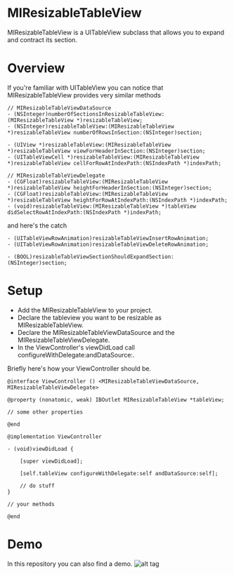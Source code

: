 # MIResizableTableView
MIResizableTableView is a UITableView subclass that allows you to expand and contract its section.

# Overview
If you're familiar with UITableView you can notice that MIResizableTableView provides very similar methods

```
// MIResizableTableViewDataSource
- (NSInteger)numberOfSectionsInResizableTableView:(MIResizableTableView *)resizableTableView;
- (NSInteger)resizableTableView:(MIResizableTableView *)resizableTableView numberOfRowsInSection:(NSInteger)section;

- (UIView *)resizableTableView:(MIResizableTableView *)resizableTableView viewForHeaderInSection:(NSInteger)section;
- (UITableViewCell *)resizableTableView:(MIResizableTableView *)resizableTableView cellForRowAtIndexPath:(NSIndexPath *)indexPath;

// MIResizableTableViewDelegate
- (CGFloat)resizableTableView:(MIResizableTableView *)resizableTableView heightForHeaderInSection:(NSInteger)section;
- (CGFloat)resizableTableView:(MIResizableTableView *)resizableTableView heightForRowAtIndexPath:(NSIndexPath *)indexPath;
- (void)resizableTableView:(MIResizableTableView *)tableView didSelectRowAtIndexPath:(NSIndexPath *)indexPath;

```

and here's the catch

```
- (UITableViewRowAnimation)resizableTableViewInsertRowAnimation;
- (UITableViewRowAnimation)resizableTableViewDeleteRowAnimation;

- (BOOL)resizableTableViewSectionShouldExpandSection:(NSInteger)section;
```

# Setup
- Add the MIResizableTableView to your project.
- Declare the tableview you want to be resizable as MIResizableTableView.
- Declare the MIResizableTableViewDataSource and the MIResizableTableViewDelegate.
- In the ViewController's viewDidLoad call configureWithDelegate:andDataSource:.

Briefly here's how your ViewController should be.

```
@interface ViewController () <MIResizableTableViewDataSource, MIResizableTableViewDelegate>

@property (nonatomic, weak) IBOutlet MIResizableTableView *tableView;

// some other properties

@end

@implementation ViewController

- (void)viewDidLoad {
    
    [super viewDidLoad];
    
    [self.tableView configureWithDelegate:self andDataSource:self];
    
    // do stuff
}

// your methods

@end
```
# Demo
In this repository you can also find a demo.
![alt tag](https://raw.github.com/MarioIannotta/MIResizableTableView/demo.gif)








